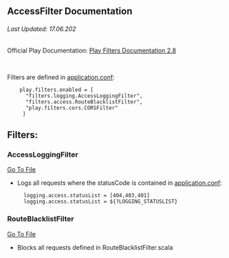## AccessFilter Documentation
###### Last Updated: 17.06.202

Official Play Documentation: [Play Filters Documentation 2.8](https://www.playframework.com/documentation/2.8.x/Filters)

<br/>

Filters are defined in [application.conf](../conf/application.conf):

        play.filters.enabled = [
          "filters.logging.AccessLoggingFilter",
          "filters.access.RouteBlacklistFilter",
          "play.filters.cors.CORSFilter"
         ]

## Filters:  

### AccessLoggingFilter
[Go To File](../app/filters/logging/AccessLoggingFilter.scala)

- Logs all requests where the statusCode is contained in [application.conf](../conf/application.conf):

        logging.access.statusList = [404,403,401]
        logging.access.statusList = ${?LOGGING_STATUSLIST}

### RouteBlacklistFilter 

[Go To File](../app/filters/access/RouteBlacklistFilter.scala)

- Blocks all requests defined in RouteBlacklistFilter.scala



